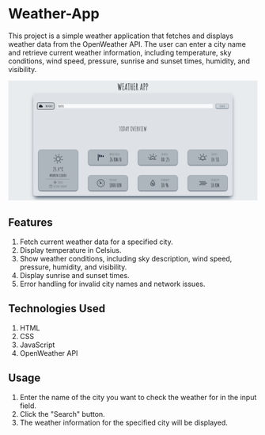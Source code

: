 # Weather-App

This project is a simple weather application that fetches and displays weather data from the OpenWeather API. The user can enter a city name and retrieve current weather information, including temperature, sky conditions, wind speed, pressure, sunrise and sunset times, humidity, and visibility.

![screenshot](Images/WeatherAppScreenshot.png)

## Features

1. Fetch current weather data for a specified city.
2. Display temperature in Celsius.
3. Show weather conditions, including sky description, wind speed, pressure, humidity, and visibility.
4. Display sunrise and sunset times.
5. Error handling for invalid city names and network issues.

## Technologies Used

1. HTML
2. CSS
3. JavaScript
4. OpenWeather API

## Usage

1. Enter the name of the city you want to check the weather for in the input field.
2. Click the "Search" button.
3. The weather information for the specified city will be displayed.
